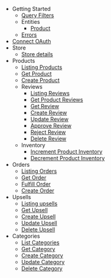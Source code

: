 - Getting Started
  - [Query Filters](/docs/misc/query-filters.md)
  - Entities
    - [Product](/docs/entities/product/product.md)
  - [Errors](/docs/errors/index.md)
- [Connect OAuth](/docs/oauth/index.md)
- Store
  - [Store details](/docs/store/me.md)
- Products
  - [Listing Products](/docs/products/index.md)
  - [Get Product](/docs/products/get.md)
  - [Create Product](/docs/products/create.md)
  - Reviews
    - [Listing Reviews](/docs/products/reviews/index.md)
    - [Get Product Reviews](/docs/products/reviews/by_product.md)
    - [Get Review](/docs/products/reviews/get.md)
    - [Create Review](/docs/products/reviews/create.md)
    - [Update Review](/docs/products/reviews/update.md)
    - [Approve Review](/docs/products/reviews/approve.md)
    - [Reject Review](/docs/products/reviews/reject.md)
    - [Delete Review](/docs/products/reviews/delete.md)
  - Inventory
    - [Increment Product Inventory](/docs/products/inventory/increment.md)
    - [Decrement Product Inventory](/docs/products/inventory/decrement.md)
- Orders
  - [Listing Orders](/docs/orders/index.md)
  - [Get Order](/docs/orders/get.md)
  - [Fulfill Order](/docs/orders/fulfill.md)
  - [Create Order](/docs/orders/create.md)
- Upsells
  - [Listing upsells](/docs/upsells/index.md)
  - [Get Upsell](/docs/upsells/get.md)
  - [Create Upsell](/docs/upsells/create.md)
  - [Update Upsell](/docs/upsells/update.md)
  - [Delete Upsell](/docs/upsells/delete.md)
- Categories
  - [List Categories](/docs/categories/index.md)
  - [Get Category](/docs/categories/get.md)
  - [Create Category](/docs/categories/create.md)
  - [Update Category](/docs/categories/update.md)
  - [Delete Category](/docs/categories/delete.md)
